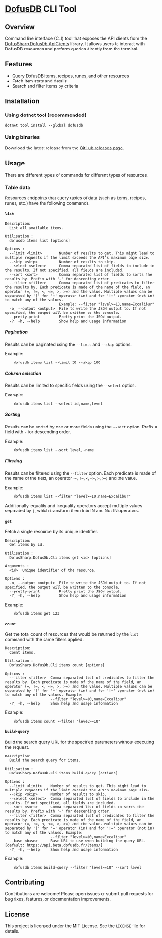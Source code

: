 ﻿# [DofusDB](https://dofusdb.fr) CLI Tool

## Overview

Command line interface (CLI) tool that exposes the API clients from the [DofusSharp.DofusDb.ApiClients](../DofusSharp.DofusDb.ApiClients) library. It allows users to interact with DofusDB resources and perform queries directly from the terminal.

## Features

- Query DofusDB items, recipes, runes, and other resources
- Fetch item stats and details
- Search and filter items by criteria

## Installation

### Using dotnet tool (recommended)
```shell
dotnet tool install --global dofusdb
```

### Using binaries

Download the latest release from the [GitHub releases page](https://github.com/ismailbennani/DofusSharp/releases/latest).

## Usage

There are different types of commands for different types of resources.

### Table data

Resources endpoints that query tables of data (such as items, recipes, runes, etc.) have the following commands.

#### `list`

```
Description:
  List all available items.

Utilisation :
  dofusdb items list [options]

Options :
  --limit <limit>        Number of results to get. This might lead to multiple requests if the limit exceeds the API's maximum page size.
  --skip <skip>          Number of results to skip.
  --select <select>      Comma separated list of fields to include in the results. If not specified, all fields are included.
  --sort <sort>          Comma separated list of fields to sorts the results by. Prefix with '-' for descending order.
  --filter <filter>      Comma separated list of predicates to filter the results by. Each predicate is made of the name of the field, an operator (=, !=, <, <=, >, >=) and the value. Multiple values can be separated by '|' for '=' operator (in) and for '!=' operator (not in) to match any of the values. 
                         Example: --filter "level>=10,name=Excalibur"
  -o, --output <output>  File to write the JSON output to. If not specified, the output will be written to the console.
  --pretty-print         Pretty print the JSON output.
  -?, -h, --help         Show help and usage information
```

##### Pagination

Results can be paginated using the `--limit` and `--skip` options.

Example:
```shell
    dofusdb items list --limit 50 --skip 100
```

##### Column selection

Results can be limited to specific fields using the `--select` option.

Example:
```shell
    dofusdb items list --select id,name,level
```

##### Sorting

Results can be sorted by one or more fields using the `--sort` option. Prefix a field with `-` for descending order.

Example:
```shell
    dofusdb items list --sort level,-name
```

##### Filtering

Results can be filtered using the `--filter` option. Each predicate is made of the name of the field, an operator (`=`, `!=`, `<`, `<=`, `>`, `>=`) and the value.

Example:
```shell
    dofusdb items list --filter "level>=10,name=Excalibur"
```

Additionally, equality and inequality operators accept multiple values separated by `|`, which transform them into IN and Not IN operators.

#### `get`

Fetch a single resource by its unique identifier.

```
Description:
  Get items by id.

Utilisation :
  DofusSharp.DofusDb.Cli items get <id> [options]

Arguments :
  <id>  Unique identifier of the resource.

Options :
  -o, --output <output>  File to write the JSON output to. If not specified, the output will be written to the console.
  --pretty-print         Pretty print the JSON output.
  -?, -h, --help         Show help and usage information
```

Example:
```shell
    dofusdb items get 123
```

#### `count`

Get the total count of resources that would be returned by the `list` command with the same filters applied.

```
Description:
  Count items.

Utilisation :
  DofusSharp.DofusDb.Cli items count [options]

Options :
  --filter <filter>  Comma separated list of predicates to filter the results by. Each predicate is made of the name of the field, an operator (=, !=, <, <=, >, >=) and the value. Multiple values can be separated by '|' for '=' operator (in) and for '!=' operator (not in) to match any of the values. Example: 
                     --filter "level>=10,name=Excalibur"
  -?, -h, --help     Show help and usage information
```

Example:
```shell
    dofusdb items count --filter "level>=10"
```

#### `build-query`

Build the search query URL for the specified parameters without executing the request.

```
Description:
  Build the search query for items.

Utilisation :
  DofusSharp.DofusDb.Cli items build-query [options]

Options :
  --limit <limit>    Number of results to get. This might lead to multiple requests if the limit exceeds the API's maximum page size.
  --skip <skip>      Number of results to skip.
  --select <select>  Comma separated list of fields to include in the results. If not specified, all fields are included.
  --sort <sort>      Comma separated list of fields to sorts the results by. Prefix with '-' for descending order.
  --filter <filter>  Comma separated list of predicates to filter the results by. Each predicate is made of the name of the field, an operator (=, !=, <, <=, >, >=) and the value. Multiple values can be separated by '|' for '=' operator (in) and for '!=' operator (not in) to match any of the values. Example: 
                     --filter "level>=10,name=Excalibur"
  --base <base>      Base URL to use when building the query URL. [default: https://api.beta.dofusdb.fr/items/]
  -?, -h, --help     Show help and usage information
```

Example:
```shell
    dofusdb items build-query --filter "level>=10" --sort level
```

## Contributing

Contributions are welcome! Please open issues or submit pull requests for bug fixes, features, or documentation improvements.

## License

This project is licensed under the MIT License. See the `LICENSE` file for details.
